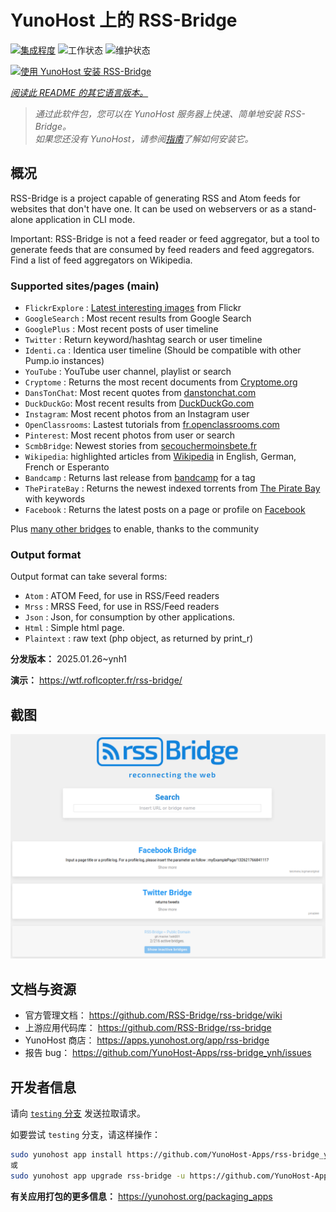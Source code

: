 <!--
注意：此 README 由 <https://github.com/YunoHost/apps/tree/master/tools/readme_generator> 自动生成
请勿手动编辑。
-->

# YunoHost 上的 RSS-Bridge

[![集成程度](https://apps.yunohost.org/badge/integration/rss-bridge)](https://ci-apps.yunohost.org/ci/apps/rss-bridge/)
![工作状态](https://apps.yunohost.org/badge/state/rss-bridge)
![维护状态](https://apps.yunohost.org/badge/maintained/rss-bridge)

[![使用 YunoHost 安装 RSS-Bridge](https://install-app.yunohost.org/install-with-yunohost.svg)](https://install-app.yunohost.org/?app=rss-bridge)

*[阅读此 README 的其它语言版本。](./ALL_README.md)*

> *通过此软件包，您可以在 YunoHost 服务器上快速、简单地安装 RSS-Bridge。*  
> *如果您还没有 YunoHost，请参阅[指南](https://yunohost.org/install)了解如何安装它。*

## 概况

RSS-Bridge is a project capable of generating RSS and Atom feeds for websites that don't have one. It can be used on webservers or as a stand-alone application in CLI mode.

Important: RSS-Bridge is not a feed reader or feed aggregator, but a tool to generate feeds that are consumed by feed readers and feed aggregators. Find a list of feed aggregators on Wikipedia.

### Supported sites/pages (main)

 * `FlickrExplore` : [Latest interesting images](http://www.flickr.com/explore) from Flickr
 * `GoogleSearch` : Most recent results from Google Search
 * `GooglePlus` : Most recent posts of user timeline
 * `Twitter` : Return keyword/hashtag search or user timeline
 * `Identi.ca` : Identica user timeline (Should be compatible with other Pump.io instances)
 * `YouTube` : YouTube user channel, playlist or search
 * `Cryptome` : Returns the most recent documents from [Cryptome.org](http://cryptome.org/)
 * `DansTonChat`: Most recent quotes from [danstonchat.com](http://danstonchat.com/)
 * `DuckDuckGo`: Most recent results from [DuckDuckGo.com](https://duckduckgo.com/)
 * `Instagram`: Most recent photos from an Instagram user
 * `OpenClassrooms`: Lastest tutorials from [fr.openclassrooms.com](http://fr.openclassrooms.com/)
 * `Pinterest`: Most recent photos from user or search
 * `ScmbBridge`: Newest stories from [secouchermoinsbete.fr](http://secouchermoinsbete.fr/)
 * `Wikipedia`: highlighted articles from [Wikipedia](https://wikipedia.org/) in English, German, French or Esperanto
 * `Bandcamp` : Returns last release from [bandcamp](https://bandcamp.com/) for a tag
 * `ThePirateBay` : Returns the newest indexed torrents from [The Pirate Bay](https://thepiratebay.se/) with keywords
 * `Facebook` : Returns the latest posts on a page or profile on [Facebook](https://facebook.com/)

Plus [many other bridges](bridges/) to enable, thanks to the community

### Output format

Output format can take several forms:

 * `Atom` : ATOM Feed, for use in RSS/Feed readers
 * `Mrss` : MRSS Feed, for use in RSS/Feed readers
 * `Json` : Json, for consumption by other applications.
 * `Html` : Simple html page.
 * `Plaintext` : raw text (php object, as returned by print_r)
 

**分发版本：** 2025.01.26~ynh1

**演示：** <https://wtf.roflcopter.fr/rss-bridge/>

## 截图

![RSS-Bridge 的截图](./doc/screenshots/screenshot_rss-bridge_welcome.png)

## 文档与资源

- 官方管理文档： <https://github.com/RSS-Bridge/rss-bridge/wiki>
- 上游应用代码库： <https://github.com/RSS-Bridge/rss-bridge>
- YunoHost 商店： <https://apps.yunohost.org/app/rss-bridge>
- 报告 bug： <https://github.com/YunoHost-Apps/rss-bridge_ynh/issues>

## 开发者信息

请向 [`testing` 分支](https://github.com/YunoHost-Apps/rss-bridge_ynh/tree/testing) 发送拉取请求。

如要尝试 `testing` 分支，请这样操作：

```bash
sudo yunohost app install https://github.com/YunoHost-Apps/rss-bridge_ynh/tree/testing --debug
或
sudo yunohost app upgrade rss-bridge -u https://github.com/YunoHost-Apps/rss-bridge_ynh/tree/testing --debug
```

**有关应用打包的更多信息：** <https://yunohost.org/packaging_apps>
